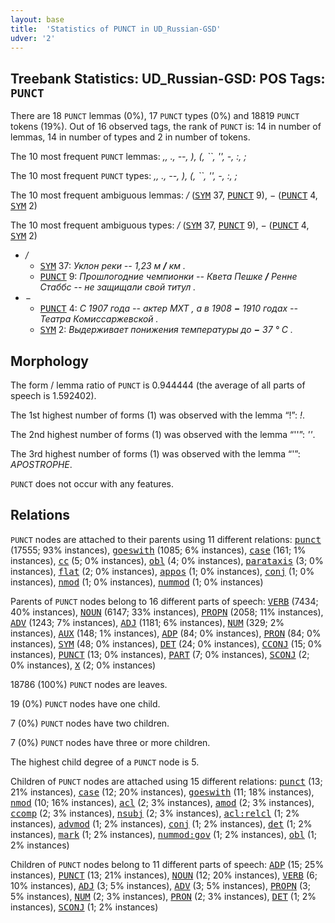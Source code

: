 ```yaml
---
layout: base
title:  'Statistics of PUNCT in UD_Russian-GSD'
udver: '2'
---
```


## Treebank Statistics: UD_Russian-GSD: POS Tags: `PUNCT`

There are 18 `PUNCT` lemmas (0%), 17 `PUNCT` types (0%) and 18819 `PUNCT` tokens (19%).
Out of 16 observed tags, the rank of `PUNCT` is: 14 in number of lemmas, 14 in number of types and 2 in number of tokens.

The 10 most frequent `PUNCT` lemmas: <em>,, ., --, ), (, ``, &#39;&#39;, -, :, ;</em>

The 10 most frequent `PUNCT` types:  <em>,, ., --, ), (, ``, &#39;&#39;, -, :, ;</em>

The 10 most frequent ambiguous lemmas: <em>/</em> (<tt><a href="ru_gsd-pos-SYM.html">SYM</a></tt> 37, <tt><a href="ru_gsd-pos-PUNCT.html">PUNCT</a></tt> 9), <em>−</em> (<tt><a href="ru_gsd-pos-PUNCT.html">PUNCT</a></tt> 4, <tt><a href="ru_gsd-pos-SYM.html">SYM</a></tt> 2)

The 10 most frequent ambiguous types:  <em>/</em> (<tt><a href="ru_gsd-pos-SYM.html">SYM</a></tt> 37, <tt><a href="ru_gsd-pos-PUNCT.html">PUNCT</a></tt> 9), <em>−</em> (<tt><a href="ru_gsd-pos-PUNCT.html">PUNCT</a></tt> 4, <tt><a href="ru_gsd-pos-SYM.html">SYM</a></tt> 2)


* <em>/</em>
  * <tt><a href="ru_gsd-pos-SYM.html">SYM</a></tt> 37: <em>Уклон реки -- 1,23 м <b>/</b> км .</em>
  * <tt><a href="ru_gsd-pos-PUNCT.html">PUNCT</a></tt> 9: <em>Прошлогодние чемпионки -- Квета Пешке <b>/</b> Ренне Стаббс -- не защищали свой титул .</em>
* <em>−</em>
  * <tt><a href="ru_gsd-pos-PUNCT.html">PUNCT</a></tt> 4: <em>С 1907 года -- актер МХТ , а в 1908 <b>−</b> 1910 годах -- Театра Комиссаржевской .</em>
  * <tt><a href="ru_gsd-pos-SYM.html">SYM</a></tt> 2: <em>Выдерживает понижения температуры до <b>−</b> 37 ° С .</em>

## Morphology

The form / lemma ratio of `PUNCT` is 0.944444 (the average of all parts of speech is 1.592402).

The 1st highest number of forms (1) was observed with the lemma “!”: <em>!</em>.

The 2nd highest number of forms (1) was observed with the lemma “&#39;&#39;”: <em>&#39;&#39;</em>.

The 3rd highest number of forms (1) was observed with the lemma “'”: <em>APOSTROPHE</em>.

`PUNCT` does not occur with any features.


## Relations

`PUNCT` nodes are attached to their parents using 11 different relations: <tt><a href="ru_gsd-dep-punct.html">punct</a></tt> (17555; 93% instances), <tt><a href="ru_gsd-dep-goeswith.html">goeswith</a></tt> (1085; 6% instances), <tt><a href="ru_gsd-dep-case.html">case</a></tt> (161; 1% instances), <tt><a href="ru_gsd-dep-cc.html">cc</a></tt> (5; 0% instances), <tt><a href="ru_gsd-dep-obl.html">obl</a></tt> (4; 0% instances), <tt><a href="ru_gsd-dep-parataxis.html">parataxis</a></tt> (3; 0% instances), <tt><a href="ru_gsd-dep-flat.html">flat</a></tt> (2; 0% instances), <tt><a href="ru_gsd-dep-appos.html">appos</a></tt> (1; 0% instances), <tt><a href="ru_gsd-dep-conj.html">conj</a></tt> (1; 0% instances), <tt><a href="ru_gsd-dep-nmod.html">nmod</a></tt> (1; 0% instances), <tt><a href="ru_gsd-dep-nummod.html">nummod</a></tt> (1; 0% instances)

Parents of `PUNCT` nodes belong to 16 different parts of speech: <tt><a href="ru_gsd-pos-VERB.html">VERB</a></tt> (7434; 40% instances), <tt><a href="ru_gsd-pos-NOUN.html">NOUN</a></tt> (6147; 33% instances), <tt><a href="ru_gsd-pos-PROPN.html">PROPN</a></tt> (2058; 11% instances), <tt><a href="ru_gsd-pos-ADV.html">ADV</a></tt> (1243; 7% instances), <tt><a href="ru_gsd-pos-ADJ.html">ADJ</a></tt> (1181; 6% instances), <tt><a href="ru_gsd-pos-NUM.html">NUM</a></tt> (329; 2% instances), <tt><a href="ru_gsd-pos-AUX.html">AUX</a></tt> (148; 1% instances), <tt><a href="ru_gsd-pos-ADP.html">ADP</a></tt> (84; 0% instances), <tt><a href="ru_gsd-pos-PRON.html">PRON</a></tt> (84; 0% instances), <tt><a href="ru_gsd-pos-SYM.html">SYM</a></tt> (48; 0% instances), <tt><a href="ru_gsd-pos-DET.html">DET</a></tt> (24; 0% instances), <tt><a href="ru_gsd-pos-CCONJ.html">CCONJ</a></tt> (15; 0% instances), <tt><a href="ru_gsd-pos-PUNCT.html">PUNCT</a></tt> (13; 0% instances), <tt><a href="ru_gsd-pos-PART.html">PART</a></tt> (7; 0% instances), <tt><a href="ru_gsd-pos-SCONJ.html">SCONJ</a></tt> (2; 0% instances), <tt><a href="ru_gsd-pos-X.html">X</a></tt> (2; 0% instances)

18786 (100%) `PUNCT` nodes are leaves.

19 (0%) `PUNCT` nodes have one child.

7 (0%) `PUNCT` nodes have two children.

7 (0%) `PUNCT` nodes have three or more children.

The highest child degree of a `PUNCT` node is 5.

Children of `PUNCT` nodes are attached using 15 different relations: <tt><a href="ru_gsd-dep-punct.html">punct</a></tt> (13; 21% instances), <tt><a href="ru_gsd-dep-case.html">case</a></tt> (12; 20% instances), <tt><a href="ru_gsd-dep-goeswith.html">goeswith</a></tt> (11; 18% instances), <tt><a href="ru_gsd-dep-nmod.html">nmod</a></tt> (10; 16% instances), <tt><a href="ru_gsd-dep-acl.html">acl</a></tt> (2; 3% instances), <tt><a href="ru_gsd-dep-amod.html">amod</a></tt> (2; 3% instances), <tt><a href="ru_gsd-dep-ccomp.html">ccomp</a></tt> (2; 3% instances), <tt><a href="ru_gsd-dep-nsubj.html">nsubj</a></tt> (2; 3% instances), <tt><a href="ru_gsd-dep-acl-relcl.html">acl:relcl</a></tt> (1; 2% instances), <tt><a href="ru_gsd-dep-advmod.html">advmod</a></tt> (1; 2% instances), <tt><a href="ru_gsd-dep-conj.html">conj</a></tt> (1; 2% instances), <tt><a href="ru_gsd-dep-det.html">det</a></tt> (1; 2% instances), <tt><a href="ru_gsd-dep-mark.html">mark</a></tt> (1; 2% instances), <tt><a href="ru_gsd-dep-nummod-gov.html">nummod:gov</a></tt> (1; 2% instances), <tt><a href="ru_gsd-dep-obl.html">obl</a></tt> (1; 2% instances)

Children of `PUNCT` nodes belong to 11 different parts of speech: <tt><a href="ru_gsd-pos-ADP.html">ADP</a></tt> (15; 25% instances), <tt><a href="ru_gsd-pos-PUNCT.html">PUNCT</a></tt> (13; 21% instances), <tt><a href="ru_gsd-pos-NOUN.html">NOUN</a></tt> (12; 20% instances), <tt><a href="ru_gsd-pos-VERB.html">VERB</a></tt> (6; 10% instances), <tt><a href="ru_gsd-pos-ADJ.html">ADJ</a></tt> (3; 5% instances), <tt><a href="ru_gsd-pos-ADV.html">ADV</a></tt> (3; 5% instances), <tt><a href="ru_gsd-pos-PROPN.html">PROPN</a></tt> (3; 5% instances), <tt><a href="ru_gsd-pos-NUM.html">NUM</a></tt> (2; 3% instances), <tt><a href="ru_gsd-pos-PRON.html">PRON</a></tt> (2; 3% instances), <tt><a href="ru_gsd-pos-DET.html">DET</a></tt> (1; 2% instances), <tt><a href="ru_gsd-pos-SCONJ.html">SCONJ</a></tt> (1; 2% instances)


